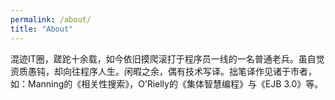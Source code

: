 ```yaml
---
permalink: /about/
title: "About"
---
```

混迹IT圈，蹉跎十余载，如今依旧摸爬滚打于程序员一线的一名普通老兵。虽自觉资质愚钝，却向往程序人生。闲暇之余，偶有技术写译。拙笔译作见诸于市者，如：Manning的《相关性搜索》，O’Rielly的《集体智慧编程》与《EJB 3.0》等。